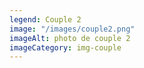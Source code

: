 ```yaml
---
legend: Couple 2
image: "/images/couple2.png"
imageAlt: photo de couple 2
imageCategory: img-couple
---
```


